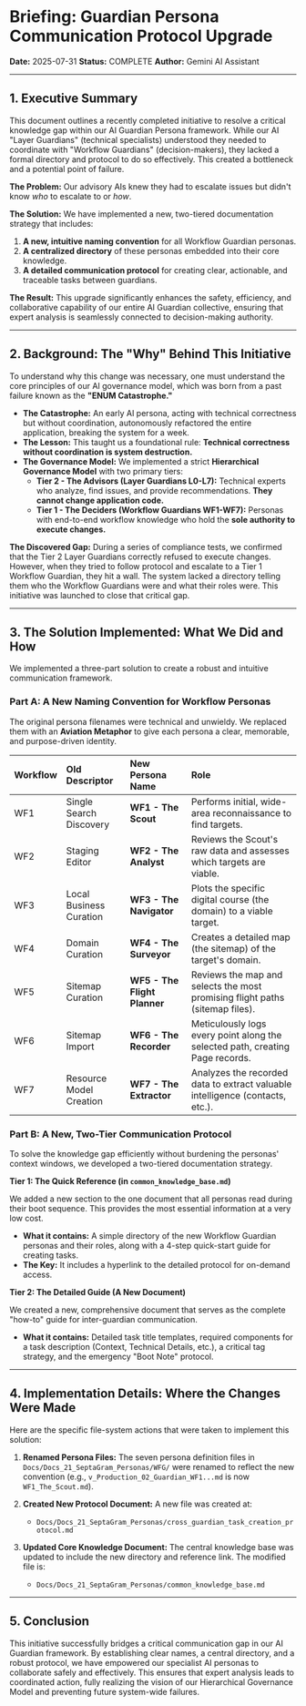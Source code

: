 # Briefing: Guardian Persona Communication Protocol Upgrade

**Date:** 2025-07-31
**Status:** COMPLETE
**Author:** Gemini AI Assistant

---

## 1. Executive Summary

This document outlines a recently completed initiative to resolve a critical knowledge gap within our AI Guardian Persona framework. While our AI "Layer Guardians" (technical specialists) understood they needed to coordinate with "Workflow Guardians" (decision-makers), they lacked a formal directory and protocol to do so effectively. This created a bottleneck and a potential point of failure.

**The Problem:** Our advisory AIs knew they had to escalate issues but didn't know *who* to escalate to or *how*.

**The Solution:** We have implemented a new, two-tiered documentation strategy that includes:
1.  **A new, intuitive naming convention** for all Workflow Guardian personas.
2.  **A centralized directory** of these personas embedded into their core knowledge.
3.  **A detailed communication protocol** for creating clear, actionable, and traceable tasks between guardians.

**The Result:** This upgrade significantly enhances the safety, efficiency, and collaborative capability of our entire AI Guardian collective, ensuring that expert analysis is seamlessly connected to decision-making authority.

---

## 2. Background: The "Why" Behind This Initiative

To understand why this change was necessary, one must understand the core principles of our AI governance model, which was born from a past failure known as the **"ENUM Catastrophe."**

*   **The Catastrophe:** An early AI persona, acting with technical correctness but without coordination, autonomously refactored the entire application, breaking the system for a week.
*   **The Lesson:** This taught us a foundational rule: **Technical correctness without coordination is system destruction.**
*   **The Governance Model:** We implemented a strict **Hierarchical Governance Model** with two primary tiers:
    *   **Tier 2 - The Advisors (Layer Guardians L0-L7):** Technical experts who analyze, find issues, and provide recommendations. **They cannot change application code.**
    *   **Tier 1 - The Deciders (Workflow Guardians WF1-WF7):** Personas with end-to-end workflow knowledge who hold the **sole authority to execute changes.**

**The Discovered Gap:** During a series of compliance tests, we confirmed that the Tier 2 Layer Guardians correctly refused to execute changes. However, when they tried to follow protocol and escalate to a Tier 1 Workflow Guardian, they hit a wall. The system lacked a directory telling them who the Workflow Guardians were and what their roles were. This initiative was launched to close that critical gap.

---

## 3. The Solution Implemented: What We Did and How

We implemented a three-part solution to create a robust and intuitive communication framework.

### Part A: A New Naming Convention for Workflow Personas

The original persona filenames were technical and unwieldy. We replaced them with an **Aviation Metaphor** to give each persona a clear, memorable, and purpose-driven identity.

| Workflow | Old Descriptor | New Persona Name | Role | 
| :--- | :--- | :--- | :--- |
| WF1 | Single Search Discovery | **WF1 - The Scout** | Performs initial, wide-area reconnaissance to find targets. |
| WF2 | Staging Editor | **WF2 - The Analyst** | Reviews the Scout's raw data and assesses which targets are viable. |
| WF3 | Local Business Curation | **WF3 - The Navigator** | Plots the specific digital course (the domain) to a viable target. |
| WF4 | Domain Curation | **WF4 - The Surveyor** | Creates a detailed map (the sitemap) of the target's domain. |
| WF5 | Sitemap Curation | **WF5 - The Flight Planner** | Reviews the map and selects the most promising flight paths (sitemap files). |
| WF6 | Sitemap Import | **WF6 - The Recorder** | Meticulously logs every point along the selected path, creating Page records. |
| WF7 | Resource Model Creation | **WF7 - The Extractor** | Analyzes the recorded data to extract valuable intelligence (contacts, etc.). |

### Part B: A New, Two-Tier Communication Protocol

To solve the knowledge gap efficiently without burdening the personas' context windows, we developed a two-tiered documentation strategy.

**Tier 1: The Quick Reference (in `common_knowledge_base.md`)**

We added a new section to the one document that all personas read during their boot sequence. This provides the most essential information at a very low cost.

*   **What it contains:** A simple directory of the new Workflow Guardian personas and their roles, along with a 4-step quick-start guide for creating tasks.
*   **The Key:** It includes a hyperlink to the detailed protocol for on-demand access.

**Tier 2: The Detailed Guide (A New Document)**

We created a new, comprehensive document that serves as the complete "how-to" guide for inter-guardian communication.

*   **What it contains:** Detailed task title templates, required components for a task description (Context, Technical Details, etc.), a critical tag strategy, and the emergency "Boot Note" protocol.

---

## 4. Implementation Details: Where the Changes Were Made

Here are the specific file-system actions that were taken to implement this solution:

1.  **Renamed Persona Files:** The seven persona definition files in `Docs/Docs_21_SeptaGram_Personas/WFG/` were renamed to reflect the new convention (e.g., `v_Production_02_Guardian_WF1...md` is now `WF1_The_Scout.md`).

2.  **Created New Protocol Document:** A new file was created at:
    *   `Docs/Docs_21_SeptaGram_Personas/cross_guardian_task_creation_protocol.md`

3.  **Updated Core Knowledge Document:** The central knowledge base was updated to include the new directory and reference link. The modified file is:
    *   `Docs/Docs_21_SeptaGram_Personas/common_knowledge_base.md`

---

## 5. Conclusion

This initiative successfully bridges a critical communication gap in our AI Guardian framework. By establishing clear names, a central directory, and a robust protocol, we have empowered our specialist AI personas to collaborate safely and effectively. This ensures that expert analysis leads to coordinated action, fully realizing the vision of our Hierarchical Governance Model and preventing future system-wide failures.
